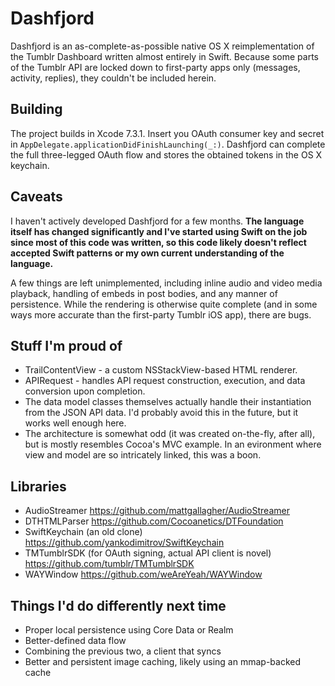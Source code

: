 # Dashfjord
Dashfjord is an as-complete-as-possible native OS X reimplementation of the Tumblr Dashboard written almost entirely in Swift. Because some parts of the Tumblr API are locked down to first-party apps only (messages, activity, replies), they couldn't be included herein.

## Building
The project builds in Xcode 7.3.1. Insert you OAuth consumer key and secret in `AppDelegate.applicationDidFinishLaunching(_:)`. Dashfjord can complete the full three-legged OAuth flow and stores the obtained tokens in the OS X keychain.

## Caveats
I haven't actively developed Dashfjord for a few months. **The language itself has changed significantly and I've started using Swift on the job since most of this code was written, so this code likely doesn't reflect accepted Swift patterns or my own current understanding of the language.**

A few things are left unimplemented, including inline audio and video media playback, handling of embeds in post bodies, and any manner of persistence. While the rendering is otherwise quite complete (and in some ways more accurate than the first-party Tumblr iOS app), there are bugs.
 
## Stuff I'm proud of

* TrailContentView - a custom NSStackView-based HTML renderer.
* APIRequest - handles API request construction, execution, and data conversion upon completion.
* The data model classes themselves actually handle their instantiation from the JSON API data. I'd probably avoid this in the future, but it works well enough here.
* The architecture is somewhat odd (it was created on-the-fly, after all), but is mostly resembles Cocoa's MVC example. In an evironment where view and model are so intricately linked, this was a boon.

## Libraries

* AudioStreamer https://github.com/mattgallagher/AudioStreamer
* DTHTMLParser https://github.com/Cocoanetics/DTFoundation
* SwiftKeychain (an old clone) https://github.com/yankodimitrov/SwiftKeychain
* TMTumblrSDK (for OAuth signing, actual API client is novel) https://github.com/tumblr/TMTumblrSDK
* WAYWindow https://github.com/weAreYeah/WAYWindow

## Things I'd do differently next time

* Proper local persistence using Core Data or Realm
* Better-defined data flow
* Combining the previous two, a client that syncs
* Better and persistent image caching, likely using an mmap-backed cache
